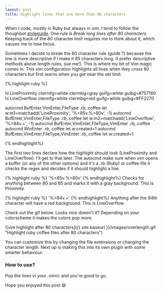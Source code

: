 ```yaml
---
layout: post
title: Highlight lines that are more than 80 characters
---
```


When I code, mostly in Ruby but always in vim, I tend to follow the thoughbot
<a href="https://github.com/thoughtbot/guides/tree/master/style">styleguide</a>.
One _rule_ is _Break long lines after 80 characters._
Keeping track of the 80 character limit requires me to think about it, which causes me to lose focus.


Sometimes I decide to break the 80 character rule (guide ?) because the line is more descriptive if I make it 85 characters long. (I prefer descriptive methods above length rules, sue me!). This is where my bit of Vim magic comes in. This vim configuration highlights all lines when they cross 80 characters but first warns when you get near the set limit.

{% highlight ruby %}

hi LineProximity ctermfg=white ctermbg=gray guifg=white guibg=#757160
hi LineOverflow  ctermfg=white ctermbg=red guifg=white guibg=#FF2270

autocmd BufEnter,VimEnter,FileType *.rb,*.coffee let w:m1=matchadd('LineProximity', '\%<85v.\%>80v', -1)
autocmd BufEnter,VimEnter,FileType *.rb,*.coffee let w:m2=matchadd('LineOverflow', '\%>84v.\+', -1)
autocmd BufEnter,VimEnter,FileType,VimEnter *.rb,*.coffee autocmd WinEnter *.rb,*.coffee let w:created=1
autocmd BufEnter,VimEnter,FileType,VimEnter *.rb,*.coffee let w:created=1

{% endhighlight%}

The first two lines declare how the highlight should look (LineProximity and LineOverflow). I'll get to that later.
The autocmd make sure when vim opens a buffer (or any of the other options) and it's a .rb (Ruby) or coffee file it checks the regex and decides if it should highlight a line.

{% highlight ruby %}
'\%<85v.\%>80v'
{% endhighlight%}
Checks for anything between 80 and 85 and marks it with a gray background. This is Proximity.

{% highlight ruby %}
'\%>84v.\+'
{% endhighlight%}
Anything after the 84th character will have a red background. This is LineOverflow.

Check out the gif below. Looks nice doesn't it? Depending on your colorscheme it makes the colors pop more.

![vim highlight after 80 characters]({{ site.baseurl }}/images/overlength.gif "Highlight ruby coffee files after 80 characters")

You can customize this by changing the file extensions or changing the character length.
Next up is making this into its own plugin with some smarter behaviour.

### How to use?
Pop the lines in your .vimrc and you're good to go.

Hope you enjoyed this post :smile:
